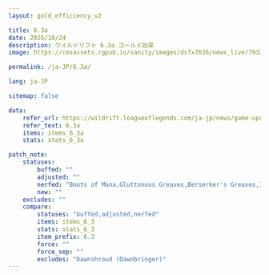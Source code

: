 ```yaml
---
layout: gold_efficiency_v2

title: 6.3a
date: 2025/10/24
description: ワイルドリフト 6.3a ゴールド効率
image: https://cmsassets.rgpub.io/sanity/images/dsfx7636/news_live/7932c0cb084597791e3d809304bfd33aec3a5466-1920x1080.jpg?w=1200&h=630&fm=webp&fit=crop&crop=center

permalink: /ja-JP/6.3a/

lang: ja-JP

sitemap: false

data:
    refer_url: https://wildrift.leagueoflegends.com/ja-jp/news/game-updates/wild-rift-patch-notes-6-3a/
    refer_text: 6.3a
    items: items_6_3a
    stats: stats_6_3a

patch_note:
    statuses:
        buffed: ""
        adjusted: ""
        nerfed: "Boots of Mana,Gluttonous Greaves,Berserker's Greaves,Ionian Boots of Lucidity,Boots of Dynamism"
        new: ""
    excludes: ""
    compare:
        statuses: "buffed,adjusted,nerfed"
        items: items_6_3
        stats: stats_6_3
        item_prefix: 6.3
        force: ""
        force_sep: ""
        excludes: "Dawnshroud (Dawnbringer)"
---
```

